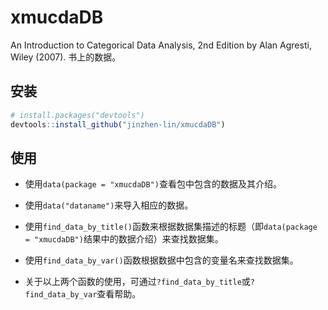 # xmucdaDB

An Introduction to Categorical Data Analysis, 2nd Edition by Alan Agresti, Wiley (2007). 书上的数据。


## 安装

``` r
# install.packages("devtools")
devtools::install_github("jinzhen-lin/xmucdaDB")
```

## 使用

- 使用`data(package = "xmucdaDB")`查看包中包含的数据及其介绍。


- 使用`data("dataname")`来导入相应的数据。


- 使用`find_data_by_title()`函数来根据数据集描述的标题（即`data(package = "xmucdaDB")`结果中的数据介绍）来查找数据集。


- 使用`find_data_by_var()`函数根据数据中包含的变量名来查找数据集。

- 关于以上两个函数的使用，可通过`?find_data_by_title`或`?find_data_by_var`查看帮助。

